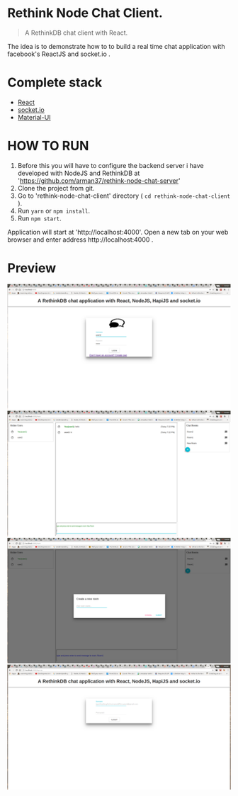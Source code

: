 # Rethink Node Chat Client.

> A RethinkDB chat client with React.

The idea is to demonstrate how to to build a real time chat application with facebook's ReactJS and socket.io .

# Complete stack #

* [React](https://facebook.github.io/react)
* [socket.io](http://socket.io)
* [Material-UI](http://www.material-ui.com/#/)

HOW TO RUN
========
1. Before this you will have to configure the backend server i have developed with NodeJS and RethinkDB at 'https://github.com/arman37/rethink-node-chat-server'
2. Clone the project from git.
3. Go to 'rethink-node-chat-client' directory ( `cd rethink-node-chat-client` ).
4. Run `yarn` or `npm install`.
5. Run `npm start`.

Application will start at 'http://localhost:4000'. Open a new tab on your web browser and enter address http://localhost:4000 .


Preview
========
![Screenshot1](/screenshots/screenshot1.png)
![Screenshot2](/screenshots/screenshot2.png)
![Screenshot3](/screenshots/screenshot3.png)
![Screenshot4](/screenshots/screenshot4.png)